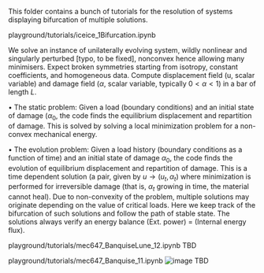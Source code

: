 This folder contains a bunch of tutorials for the resolution of systems displaying bifurcation of multiple solutions.


playground/tutorials/iceice_1Bifurcation.ipynb

We solve an instance of unilaterally evolving system, wildly nonlinear and singularly perturbed [typo, to be fixed], nonconvex hence allowing many minimisers. Expect broken symmetries starting from isotropy, constant coefficients, and homogeneous data.
Compute displacement field (u, scalar variable) and damage field ($\alpha$, scalar variable, typically $0<\alpha<1$) in a bar of length $L$.


$\bullet$	The static problem: Given a load (boundary conditions) and an initial state of damage ($\alpha_0$, the code finds the equilibrium displacement and repartition of damage. This is solved by solving a local minimization problem for a non-convex mechanical energy.

$\bullet$	The evolution problem: Given a load history (boundary conditions as a function of time) and an initial state of damage $\alpha_0$, the code finds the evolution of equilibrium displacement and repartition of damage. This is a time dependent solution (a pair, given by $u\to(u_t,\alpha_t)$ where minimization is performed for irreversible damage (that is, $\alpha_t$ growing in time, the material cannot heal). Due to non-convexity of the problem, multiple solutions may originate depending on the value of critical loads. Here we keep track of the bifurcation of such solutions and follow the path of stable state. The solutions always verify an energy balance (Ext. power) = (Internal energy flux).


playground/tutorials/mec647_BanquiseLune_12.ipynb
TBD

playground/tutorials/mec647_Banquise_11.ipynb
![image](https://github.com/kumiori/irrevolutions/assets/162834058/83328583-1908-4653-9e0c-7db9f08f6105)
TBD


